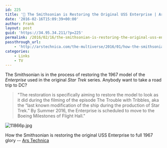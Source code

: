 ```yaml
---
id: 225
title: '🔗 The Smithsonian is Restoring the Original USS Enterprise | Ars Technica'
date: '2016-02-16T15:09:39+00:00'
author: Frank
layout: post
guid: 'https://34.95.34.211/?p=225'
permalink: /2016/02/16/the-smithsonian-is-restoring-the-original-uss-enterprise-ars-technica/
passthrough_url:
    - 'http://arstechnica.com/the-multiverse/2016/01/how-the-smithsonian-is-restoring-the-original-uss-enterprise-to-full-1967-glory/'
categories:
    - Links
    - TV
---
```


The Smithsonian is in the process of restoring the 1967 model of the *Enterprise* used in the original *Star Trek* series. Anybody want to take a road trip to DC?

>	"The restoration is specifically aiming to restore the model to look as it did 
>	during the filming of the episode The Trouble with Tribbles, aka the 
>	“last known modification of the ship during the production of Star Trek.” 
>	By Summer 2016, the Enterprise is scheduled to move to the Boeing 
>	Milestones of Flight Hall."

![11866p.jpg]({{site.url}}{{site.baseurl}}/assets/images/2016/02/11866p.jpg)

How the Smithsonian is restoring the original USS Enterprise to full 1967 glory -- [Ars Technica](http://arstechnica.com/the-multiverse/2016/01/how-the-smithsonian-is-restoring-the-original-uss-enterprise-to-full-1967-glory/)